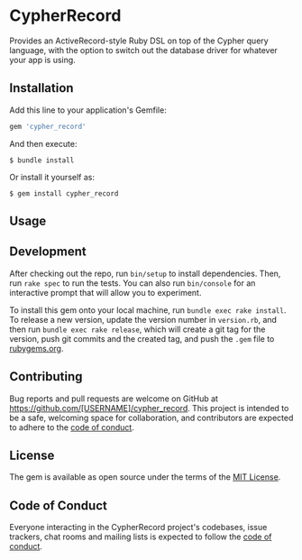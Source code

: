 # CypherRecord

Provides an ActiveRecord-style Ruby DSL on top of the Cypher query language, with the option to switch out the database driver for whatever your app is using.

## Installation

Add this line to your application's Gemfile:

```ruby
gem 'cypher_record'
```

And then execute:

    $ bundle install

Or install it yourself as:

    $ gem install cypher_record

## Usage


## Development

After checking out the repo, run `bin/setup` to install dependencies. Then, run `rake spec` to run the tests. You can also run `bin/console` for an interactive prompt that will allow you to experiment.

To install this gem onto your local machine, run `bundle exec rake install`. To release a new version, update the version number in `version.rb`, and then run `bundle exec rake release`, which will create a git tag for the version, push git commits and the created tag, and push the `.gem` file to [rubygems.org](https://rubygems.org).

## Contributing

Bug reports and pull requests are welcome on GitHub at https://github.com/[USERNAME]/cypher_record. This project is intended to be a safe, welcoming space for collaboration, and contributors are expected to adhere to the [code of conduct](https://github.com/[USERNAME]/cypher_record/blob/master/CODE_OF_CONDUCT.md).

## License

The gem is available as open source under the terms of the [MIT License](https://opensource.org/licenses/MIT).

## Code of Conduct

Everyone interacting in the CypherRecord project's codebases, issue trackers, chat rooms and mailing lists is expected to follow the [code of conduct](https://github.com/[USERNAME]/cypher_record/blob/master/CODE_OF_CONDUCT.md).
